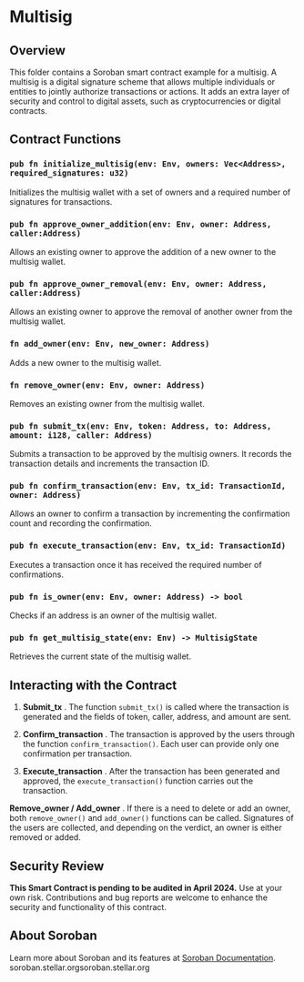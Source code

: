 # Multisig

## Overview

This folder contains a Soroban smart contract example for a multisig. A multisig is a digital signature scheme that allows multiple individuals or entities to jointly authorize transactions or actions. It adds an extra layer of security and control to digital assets, such as cryptocurrencies or digital contracts.

## Contract Functions

###  `pub fn initialize_multisig(env: Env, owners: Vec<Address>, required_signatures: u32)`
Initializes the multisig wallet with a set of owners and a required number of signatures for transactions.

###  `pub fn approve_owner_addition(env: Env, owner: Address, caller:Address)`
Allows an existing owner to approve the addition of a new owner to the multisig wallet.

###  `pub fn approve_owner_removal(env: Env, owner: Address, caller:Address)`
Allows an existing owner to approve the removal of another owner from the multisig wallet.
 
###  `fn add_owner(env: Env, new_owner: Address)`
Adds a new owner to the multisig wallet.

###  `fn remove_owner(env: Env, owner: Address)`
Removes an existing owner from the multisig wallet.
 
###  `pub fn submit_tx(env: Env, token: Address, to: Address, amount: i128, caller: Address)`
Submits a transaction to be approved by the multisig owners. It records the transaction details and increments the transaction ID.

###  `pub fn confirm_transaction(env: Env, tx_id: TransactionId, owner: Address)`
Allows an owner to confirm a transaction by incrementing the confirmation count and recording the confirmation.

###  `pub fn execute_transaction(env: Env, tx_id: TransactionId)`
Executes a transaction once it has received the required number of confirmations.

###  `pub fn is_owner(env: Env, owner: Address) -> bool`
Checks if an address is an owner of the multisig wallet.

###  `pub fn get_multisig_state(env: Env) -> MultisigState`
Retrieves the current state of the multisig wallet.

## Interacting with the Contract

1. **Submit_tx** . The function `submit_tx()` is called where the transaction is generated and the fields of token, caller, address, and amount are sent.
   
2. **Confirm_transaction** . The transaction is approved by the users through the function `confirm_transaction()`. Each user can provide only one confirmation per transaction.

3. **Execute_transaction** . After the transaction has been generated and approved, the `execute_transaction()` function carries out the transaction.
   
**Remove_owner / Add_owner** . If there is a need to delete or add an owner, both `remove_owner()` and `add_owner()` functions can be called. Signatures of the users are collected, and depending on the verdict, an owner is either removed or added.

## Security Review

**This Smart Contract is pending to be audited in April 2024.** Use at your own risk. Contributions and bug reports are welcome to enhance the security and functionality of this contract.

## About Soroban
Learn more about Soroban and its features at [Soroban Documentation](https://soroban.stellar.org/docs/).
soroban.stellar.orgsoroban.stellar.org
